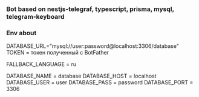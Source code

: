 ### Bot based on nestjs-telegraf, typescript, prisma, mysql, telegram-keyboard

### Env about

DATABASE_URL="mysql://user:password@localhost:3306/database"
TOKEN = токен полученный с BotFather

FALLBACK_LANGUAGE = ru

DATABASE_NAME = database
DATABASE_HOST = localhost
DATABASE_USER = user
DATABASE_PASS = password
DATABASE_PORT = 3306

